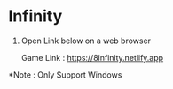 # Infinity
1. Open Link below on a web browser

   Game Link : https://8infinity.netlify.app

*Note : Only Support Windows
